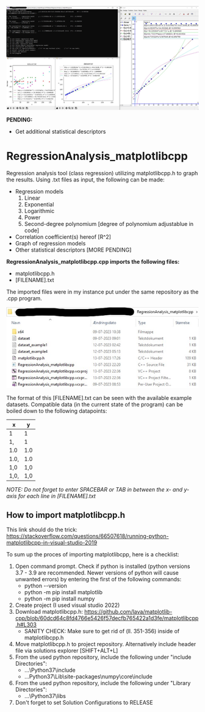 ![Screenshot](Screenshots/Screenshot_test.jpg) 

**PENDING:**
- Get additional statistical descriptors

# RegressionAnalysis_matplotlibcpp
Regression analysis tool (class regression) utilizing matplotlibcpp.h to graph the results.
Using .txt files as input, the following can be made:
  - Regression models
     1. Linear
     2. Exponential
     3. Logarithmic
     4. Power
     5. Second-degree polynomium [degree of polynomium adjustablue in code]
 - Correlation coefficient(s) hereof [R^2]
 - Graph of regression models
 - Other statistical descriptors [MORE PENDING]

**RegressionAnalysis_matplotlibcpp.cpp imports the following files:**
- matplotlibcpp.h
- [FILENAME].txt

The imported files were in my instance put under the same repository as the .cpp program.

![Screenshot](Screenshots/Screenshot_repository.jpg) 

The format of this [FILENAME].txt can be seen with the available example datasets. Compatible data (in the current state of the program) can be boiled down to the following datapoints:

| **x**  | **y** |
| --- | --- |
| 1  | 1  |
| 1,  | 1  |
| 1.0  | 1.0  |
| 1.0,  | 1.0  |
| 1,0  | 1,0  |
| 1,0,  | 1,0  |

*NOTE: Do not forget to enter SPACEBAR or TAB in between the x- and y-axis for each line in [FILENAME].txt* 

## How to import matplotlibcpp.h
This link should do the trick: https://stackoverflow.com/questions/66507618/running-python-matplotlibcpp-in-visual-studio-2019

To sum up the proces of importing matplotlibcpp, here is a checklist:
1. Open command prompt. Check if python is installed (python versions 3.7 - 3.9 are recommended. Newer versions of python will cause unwanted errors) by entering the first of the following commands:
   - python --version
   - python -m pip install matplotlib
   - python -m pip install numpy
2. Create project (I used visual studio 2022)
3. Download matplotlibcpp.h: https://github.com/lava/matplotlib-cpp/blob/60dcd64c8fd4766e5426f57decfb765422a1d3fe/matplotlibcpp.h#L303
   - SANITY CHECK: Make sure to get rid of  (ll. 351-356) inside of matplotlibcpp.h 
4. Move matplotlibcpp.h to project repository. Alternatively include header file via solutions explorer [SHIFT+ALT+L]
5. From the used python repository, include the following under "include Directories":
	- ...\Python37\include
	- ...Python37\Lib\site-packages\numpy\core\include
6. From the used python repository, include the following under "Library Directories":
	- ...\Python37\libs
7. Don't forget to set Solution Configurations to RELEASE
